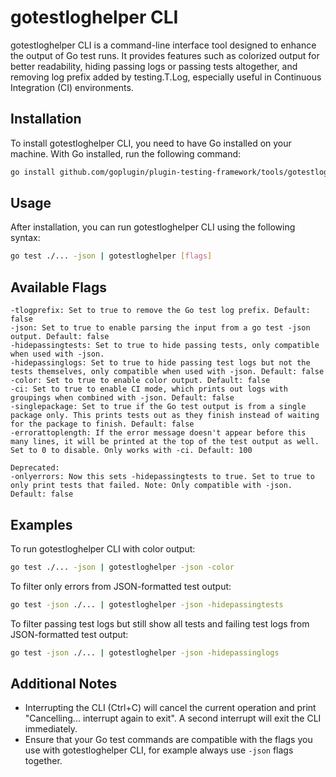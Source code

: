 # gotestloghelper CLI

gotestloghelper CLI is a command-line interface tool designed to enhance the output of Go test runs. It provides features such as colorized output for better readability, hiding passing logs or passing tests altogether, and removing log prefix added by testing.T.Log, especially useful in Continuous Integration (CI) environments.

## Installation

To install gotestloghelper CLI, you need to have Go installed on your machine. With Go installed, run the following command:

```sh
go install github.com/goplugin/plugin-testing-framework/tools/gotestloghelper@latest
```

## Usage

After installation, you can run gotestloghelper CLI using the following syntax:

```sh
go test ./... -json | gotestloghelper [flags]
```

## Available Flags

    -tlogprefix: Set to true to remove the Go test log prefix. Default: false
    -json: Set to true to enable parsing the input from a go test -json output. Default: false
    -hidepassingtests: Set to true to hide passing tests, only compatible when used with -json.
    -hidepassinglogs: Set to true to hide passing test logs but not the tests themselves, only compatible when used with -json. Default: false
    -color: Set to true to enable color output. Default: false
    -ci: Set to true to enable CI mode, which prints out logs with groupings when combined with -json. Default: false
    -singlepackage: Set to true if the Go test output is from a single package only. This prints tests out as they finish instead of waiting for the package to finish. Default: false
    -errorattoplength: If the error message doesn't appear before this many lines, it will be printed at the top of the test output as well. Set to 0 to disable. Only works with -ci. Default: 100

    Deprecated:
    -onlyerrors: Now this sets -hidepassingtests to true. Set to true to only print tests that failed. Note: Only compatible with -json. Default: false

## Examples

To run gotestloghelper CLI with color output:

```sh
go test ./... -json | gotestloghelper -json -color
```

To filter only errors from JSON-formatted test output:

```sh
go test -json ./... | gotestloghelper -json -hidepassingtests
```

To filter passing test logs but still show all tests and failing test logs from JSON-formatted test output:

```sh
go test -json ./... | gotestloghelper -json -hidepassinglogs
```

## Additional Notes

- Interrupting the CLI (Ctrl+C) will cancel the current operation and print "Cancelling... interrupt again to exit". A second interrupt will exit the CLI immediately.
- Ensure that your Go test commands are compatible with the flags you use with gotestloghelper CLI, for example always use `-json` flags together.
